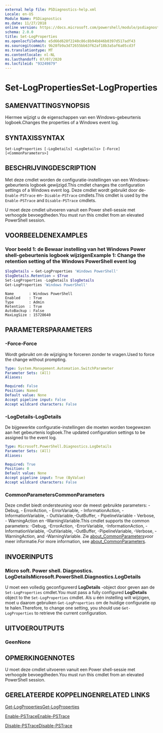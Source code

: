 ```yaml
---
external help file: PSDiagnostics-help.xml
Locale: en-US
Module Name: PSDiagnostics
ms.date: 11/27/2018
online version: https://docs.microsoft.com/powershell/module/psdiagnostics/set-logproperties?view=powershell-7.1&WT.mc_id=ps-gethelp
schema: 2.0.0
title: Set-LogProperties
ms.openlocfilehash: e5d66d628f2240c86c8b94b846b0397d517adf43
ms.sourcegitcommit: 9b28fb9a3d72655bb63f62af18b3a5af6a05cd3f
ms.translationtype: MT
ms.contentlocale: nl-NL
ms.lasthandoff: 07/07/2020
ms.locfileid: "93249879"
---
```

# <span data-ttu-id="2f17a-102">Set-LogProperties</span><span class="sxs-lookup"><span data-stu-id="2f17a-102">Set-LogProperties</span></span>

## <span data-ttu-id="2f17a-103">SAMENVATTING</span><span class="sxs-lookup"><span data-stu-id="2f17a-103">SYNOPSIS</span></span>
<span data-ttu-id="2f17a-104">Hiermee wijzigt u de eigenschappen van een Windows-gebeurtenis logboek.</span><span class="sxs-lookup"><span data-stu-id="2f17a-104">Changes the properties of a Windows event log.</span></span>

## <span data-ttu-id="2f17a-105">SYNTAXIS</span><span class="sxs-lookup"><span data-stu-id="2f17a-105">SYNTAX</span></span>

```
Set-LogProperties [-LogDetails] <LogDetails> [-Force] [<CommonParameters>]
```

## <span data-ttu-id="2f17a-106">BESCHRIJVING</span><span class="sxs-lookup"><span data-stu-id="2f17a-106">DESCRIPTION</span></span>

<span data-ttu-id="2f17a-107">Met deze cmdlet worden de configuratie-instellingen van een Windows-gebeurtenis logboek gewijzigd.</span><span class="sxs-lookup"><span data-stu-id="2f17a-107">This cmdlet changes the configuration settings of a Windows event log.</span></span> <span data-ttu-id="2f17a-108">Deze cmdlet wordt gebruikt door de- `Enable-PSTrace` en- `Disable-PSTrace` cmdlets.</span><span class="sxs-lookup"><span data-stu-id="2f17a-108">This cmdlet is used by the `Enable-PSTrace` and `Disable-PSTrace` cmdlets.</span></span>

<span data-ttu-id="2f17a-109">U moet deze cmdlet uitvoeren vanuit een Power shell-sessie met verhoogde bevoegdheden.</span><span class="sxs-lookup"><span data-stu-id="2f17a-109">You must run this cmdlet from an elevated PowerShell session.</span></span>

## <span data-ttu-id="2f17a-110">VOORBEELDEN</span><span class="sxs-lookup"><span data-stu-id="2f17a-110">EXAMPLES</span></span>

### <span data-ttu-id="2f17a-111">Voor beeld 1: de Bewaar instelling van het Windows Power shell-gebeurtenis logboek wijzigen</span><span class="sxs-lookup"><span data-stu-id="2f17a-111">Example 1: Change the retention setting of the Windows PowerShell event log</span></span>

```powershell
$logDetails = Get-LogProperties 'Windows PowerShell'
$logDetails.Retention = $True
Set-LogProperties -LogDetails $logDetails
Get-LogProperties 'Windows PowerShell'
```

```Output
Name       : Windows PowerShell
Enabled    : True
Type       : Admin
Retention  : True
AutoBackup : False
MaxLogSize : 15728640
```

## <span data-ttu-id="2f17a-112">PARAMETERS</span><span class="sxs-lookup"><span data-stu-id="2f17a-112">PARAMETERS</span></span>

### <span data-ttu-id="2f17a-113">-Force</span><span class="sxs-lookup"><span data-stu-id="2f17a-113">-Force</span></span>

<span data-ttu-id="2f17a-114">Wordt gebruikt om de wijziging te forceren zonder te vragen.</span><span class="sxs-lookup"><span data-stu-id="2f17a-114">Used to force the change without prompting.</span></span>

```yaml
Type: System.Management.Automation.SwitchParameter
Parameter Sets: (All)
Aliases:

Required: False
Position: Named
Default value: None
Accept pipeline input: False
Accept wildcard characters: False
```

### <span data-ttu-id="2f17a-115">-LogDetails</span><span class="sxs-lookup"><span data-stu-id="2f17a-115">-LogDetails</span></span>

<span data-ttu-id="2f17a-116">De bijgewerkte configuratie-instellingen die moeten worden toegewezen aan het gebeurtenis logboek.</span><span class="sxs-lookup"><span data-stu-id="2f17a-116">The updated configuration settings to be assigned to the event log.</span></span>

```yaml
Type: Microsoft.PowerShell.Diagnostics.LogDetails
Parameter Sets: (All)
Aliases:

Required: True
Position: 0
Default value: None
Accept pipeline input: True (ByValue)
Accept wildcard characters: False
```

### <span data-ttu-id="2f17a-117">CommonParameters</span><span class="sxs-lookup"><span data-stu-id="2f17a-117">CommonParameters</span></span>

<span data-ttu-id="2f17a-118">Deze cmdlet biedt ondersteuning voor de meest gebruikte parameters: -Debug, - ErrorAction, - ErrorVariable, - InformationAction, -InformationVariable, - OutVariable,-OutBuffer, - PipelineVariable - Verbose, - WarningAction en -WarningVariable.</span><span class="sxs-lookup"><span data-stu-id="2f17a-118">This cmdlet supports the common parameters: -Debug, -ErrorAction, -ErrorVariable, -InformationAction, -InformationVariable, -OutVariable, -OutBuffer, -PipelineVariable, -Verbose, -WarningAction, and -WarningVariable.</span></span> <span data-ttu-id="2f17a-119">Zie [about_CommonParameters](https://go.microsoft.com/fwlink/?LinkID=113216)voor meer informatie.</span><span class="sxs-lookup"><span data-stu-id="2f17a-119">For more information, see [about_CommonParameters](https://go.microsoft.com/fwlink/?LinkID=113216).</span></span>

## <span data-ttu-id="2f17a-120">INVOER</span><span class="sxs-lookup"><span data-stu-id="2f17a-120">INPUTS</span></span>

### <span data-ttu-id="2f17a-121">Micro soft. Power shell. Diagnostics. LogDetails</span><span class="sxs-lookup"><span data-stu-id="2f17a-121">Microsoft.PowerShell.Diagnostics.LogDetails</span></span>

<span data-ttu-id="2f17a-122">U moet een volledig geconfigureerd **LogDetails** -object door geven aan de `Set-LogProperties` cmdlet.</span><span class="sxs-lookup"><span data-stu-id="2f17a-122">You must pass a fully configured **LogDetails** object to the `Set-LogProperties` cmdlet.</span></span>
<span data-ttu-id="2f17a-123">Als u één instelling wilt wijzigen, moet u daarom gebruiken `Get-LogProperties` om de huidige configuratie op te halen.</span><span class="sxs-lookup"><span data-stu-id="2f17a-123">Therefore, to change one setting, you should use `Get-LogProperties` to retrieve the current configuration.</span></span>

## <span data-ttu-id="2f17a-124">UITVOER</span><span class="sxs-lookup"><span data-stu-id="2f17a-124">OUTPUTS</span></span>

### <span data-ttu-id="2f17a-125">Geen</span><span class="sxs-lookup"><span data-stu-id="2f17a-125">None</span></span>

## <span data-ttu-id="2f17a-126">OPMERKINGEN</span><span class="sxs-lookup"><span data-stu-id="2f17a-126">NOTES</span></span>

<span data-ttu-id="2f17a-127">U moet deze cmdlet uitvoeren vanuit een Power shell-sessie met verhoogde bevoegdheden.</span><span class="sxs-lookup"><span data-stu-id="2f17a-127">You must run this cmdlet from an elevated PowerShell session.</span></span>

## <span data-ttu-id="2f17a-128">GERELATEERDE KOPPELINGEN</span><span class="sxs-lookup"><span data-stu-id="2f17a-128">RELATED LINKS</span></span>

[<span data-ttu-id="2f17a-129">Get-LogProperties</span><span class="sxs-lookup"><span data-stu-id="2f17a-129">Get-LogProperties</span></span>](Get-LogProperties.md)

[<span data-ttu-id="2f17a-130">Enable-PSTrace</span><span class="sxs-lookup"><span data-stu-id="2f17a-130">Enable-PSTrace</span></span>](Enable-PSTrace.md)

[<span data-ttu-id="2f17a-131">Disable-PSTrace</span><span class="sxs-lookup"><span data-stu-id="2f17a-131">Disable-PSTrace</span></span>](Disable-PSTrace.md)

